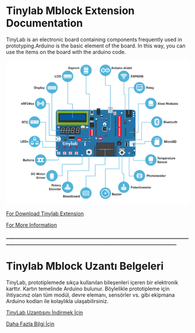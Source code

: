 # Tinylab Mblock Extension Documentation

TinyLab is an electronic board containing components frequently used in prototyping.Arduino is the basic element of the board. In this way, you can use the items on the board with the arduino code.

![tinylab blocks image](./_assets/tinylab_picture.PNG)

[For Download Tinylab Extension ](https://github.com/Robotistan-Workspace/tinylab-mblock-extension-documentation/tree/main/release)

[For More Information](https://github.com/Robotistan-Workspace/tinylab-mblock-extension-documentation/tree/main/doc)


**_________________________________________________________________________________________________________________________________________________**

# Tinylab Mblock Uzantı Belgeleri

TinyLab, prototiplemede sıkça kullanılan bileşenleri içeren bir elektronik karttır. Kartın temelinde Arduino bulunur. Böylelikle prototipleme için ihtiyacınız olan tüm modül, devre elemanı, sensörler vs. gibi ekipmana Arduino kodları ile kolaylıkla ulaşabilirsiniz.

[TinyLab Uzantısını İndirmek İçin  ](https://github.com/Robotistan-Workspace/tinylab-mblock-extension-documentation/tree/main/release)

[Daha Fazla Bilgi İçin](https://github.com/Robotistan-Workspace/tinylab-mblock-extension-documentation/tree/main/doc)
